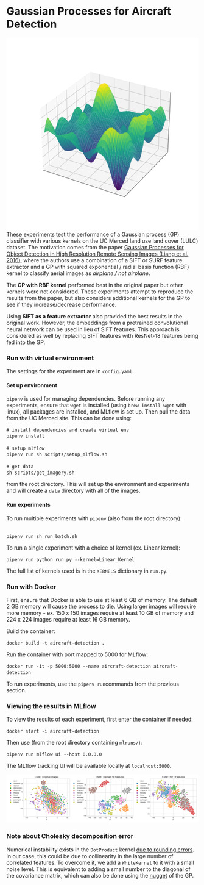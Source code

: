 # Gaussian Processes for Aircraft Detection


![](media/rbf_kernel.png)
These experiments test the performance of a Gaussian process (GP) classifier with various kernels on the UC Merced land use land cover (LULC) dataset. The motivation comes from the paper [Gaussian Processes for Object Detection in High Resolution Remote Sensing Images (Liang et al. 2016)](https://ieeexplore.ieee.org/document/7838284), where the authors use a combination of a SIFT or SURF feature extractor and a GP with squared exponential / radial basis function (RBF) kernel to classify aerial images as _airplane / not airplane_. 



The __GP with RBF kernel__ performed best in the original paper but other kernels were not considered. These experiments attempt to reproduce the results from the paper, but also considers additional kernels for the GP to see if they increase/decrease performance. 

Using __SIFT as a feature extractor__ also provided the best results in the original work. However, the embeddings from a pretrained convolutional neural network can be used in lieu of SIFT features. This approach is considered as well by replacing SIFT features with ResNet-18 features being fed into the GP. 



### Run with virtual environment
The settings for the experiment are in `config.yaml`.

#### Set up environment
`pipenv` is used for managing dependencies. Before running any experiments, ensure that `wget` is installed (using `brew install wget` with linux), all packages are installed, and MLflow is set up. Then pull the data from the UC Merced site. This can be done using:


```
# install dependencies and create virtual env
pipenv install 

# setup mlflow
pipenv run sh scripts/setup_mlflow.sh

# get data
sh scripts/get_imagery.sh
```

from the root directory. This will set up the environment and experiments and will create a `data` directory with all of the images.

#### Run experiments
To run multiple experiments with `pipenv` (also from the root directory):

```

pipenv run sh run_batch.sh
```

To run a single experiment with a choice of kernel (ex. Linear kernel):

```
pipenv run python run.py --kernel=Linear_Kernel
```

The full list of kernels used is in the `KERNELS` dictionary in `run.py`.

### Run with Docker

First, ensure that Docker is able to use at least 6 GB of memory. The default 2 GB memory will cause the process to die. Using larger images will require more memory - ex. 150 x 150 images require at least 10 GB of memory and 224 x 224 images require at least 16 GB memory.

Build the container:


```
docker build -t aircraft-detection .
```

Run the container with port mapped to 5000 for MLflow:

```
docker run -it -p 5000:5000 --name aircraft-detection aircraft-detection
```

To run experiments, use the `pipenv run`commands from the previous section.

### Viewing the results in MLflow

To view the results of each experiment, first enter the container if needed:

```
docker start -i aircraft-detection
```

Then use (from the root directory containing `mlruns/`):

```
pipenv run mlflow ui --host 0.0.0.0
```

The MLflow tracking UI will be available locally at `localhost:5000`.

![](media/tsne.png)

### Note about Cholesky decomposition error

Numerical instability exists in the `DotProduct` kernel [due to rounding errors](https://github.com/scikit-learn/scikit-learn/issues/8252). In our case, this could be due to collinearity in the large number of correlated features. To overcome it, we add a `WhiteKernel` to it with a small noise level. This is equivalent to adding a small number to the diagonal of the covariance matrix, which can also be done using the [nugget](https://stats.stackexchange.com/questions/324825/what-is-the-nugget-effect) of the GP.

